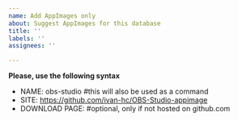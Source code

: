 ```yaml
---
name: Add AppImages only
about: Suggest AppImages for this database
title: ''
labels: ''
assignees: ''

---
```


**Please, use the following syntax**
- NAME: obs-studio #this will also be used as a command
- SITE: https://github.com/ivan-hc/OBS-Studio-appimage
- DOWNLOAD PAGE: #optional, only if not hosted on github.com
